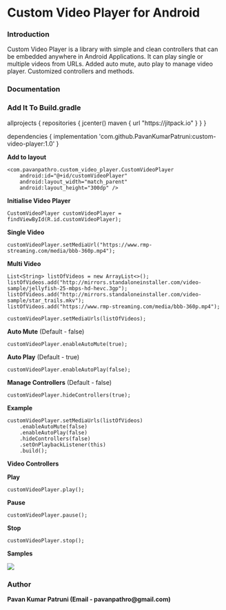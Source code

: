 # Custom Video Player for Android

<h3>Introduction</h3>
<p>Custom Video Player is a library with simple and clean controllers that can be embedded anywhere in Android Applications. It can play single or multiple videos from URLs. Added auto mute, auto play to manage video player. Customized controllers and methods.</p>

<h3>Documentation</h3>

<h3>Add It To Build.gradle</h3>
 allprojects {
        repositories {
            jcenter()
            maven { url "https://jitpack.io" }
        }
   }

dependencies { implementation 'com.github.PavanKumarPatruni:custom-video-player:1.0' }


<b>Add to layout</b>

    <com.pavanpathro.custom_video_player.CustomVideoPlayer
        android:id="@+id/customVideoPlayer"
        android:layout_width="match_parent"
        android:layout_height="300dp" />

<b>Initialise Video Player</b>

    CustomVideoPlayer customVideoPlayer = findViewById(R.id.customVideoPlayer);

<b>Single Video</b>

    customVideoPlayer.setMediaUrl("https://www.rmp-streaming.com/media/bbb-360p.mp4");

<b>Multi Video</b>

    List<String> listOfVideos = new ArrayList<>();
    listOfVideos.add("http://mirrors.standaloneinstaller.com/video-sample/jellyfish-25-mbps-hd-hevc.3gp");
    listOfVideos.add("http://mirrors.standaloneinstaller.com/video-sample/star_trails.mkv");
    listOfVideos.add("https://www.rmp-streaming.com/media/bbb-360p.mp4");
    
    customVideoPlayer.setMediaUrls(listOfVideos);

<b>Auto Mute</b> (Default - false)
                       
    customVideoPlayer.enableAutoMute(true);


<b>Auto Play</b> (Default - true)
                       
    customVideoPlayer.enableAutoPlay(false);
    
    
<b>Manage Controllers</b> (Default - false)
                       
    customVideoPlayer.hideControllers(true);
    
    
<b>Example</b>
    
    customVideoPlayer.setMediaUrls(listOfVideos)
        .enableAutoMute(false)
        .enableAutoPlay(false)
        .hideControllers(false)
        .setOnPlaybackListener(this)
        .build();
    
<b>Video Controllers</b>
<br/>

<b>Play</b>
      
    customVideoPlayer.play();

<b>Pause</b>
     
    customVideoPlayer.pause();

<b>Stop</b>
 
    customVideoPlayer.stop();
    
<b>Samples</b>

<div>
    <img src="https://github.com/PavanKumarPatruni/custom-video-player/blob/master/Screen%20Shot%202018-08-17%20at%203.32.24%20AM.png">
</div>

<h3>Author</h3>
<b>Pavan Kumar Patruni (Email - pavanpathro@gmail.com)</b>

